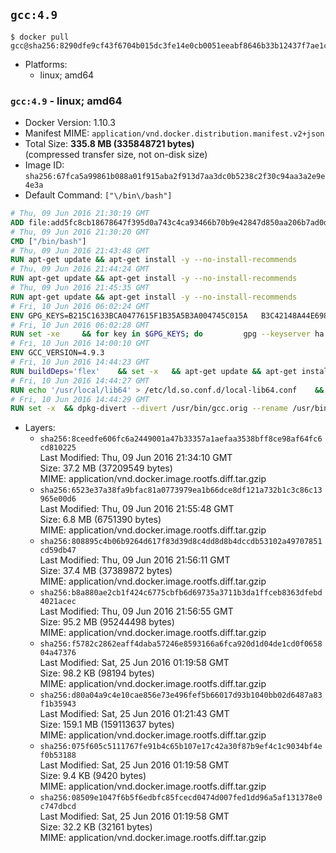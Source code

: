 ## `gcc:4.9`

```console
$ docker pull gcc@sha256:8290dfe9cf43f6704b015dc3fe14e0cb0051eeabf8646b33b12437f7ae1c6ac4
```

-	Platforms:
	-	linux; amd64

### `gcc:4.9` - linux; amd64

-	Docker Version: 1.10.3
-	Manifest MIME: `application/vnd.docker.distribution.manifest.v2+json`
-	Total Size: **335.8 MB (335848721 bytes)**  
	(compressed transfer size, not on-disk size)
-	Image ID: `sha256:67fca5a99861b088a01f915aba2f913d7aa3dc0b5238c2f30c94aa3a2e9e4e3a`
-	Default Command: `["\/bin\/bash"]`

```dockerfile
# Thu, 09 Jun 2016 21:30:19 GMT
ADD file:add5fc8cb18678647f395d0a743c4ca93466b70b9e42847d850aa206b7ad0d8d in /
# Thu, 09 Jun 2016 21:30:20 GMT
CMD ["/bin/bash"]
# Thu, 09 Jun 2016 21:43:48 GMT
RUN apt-get update && apt-get install -y --no-install-recommends 		ca-certificates 		curl 		wget 	&& rm -rf /var/lib/apt/lists/*
# Thu, 09 Jun 2016 21:44:24 GMT
RUN apt-get update && apt-get install -y --no-install-recommends 		bzr 		git 		mercurial 		openssh-client 		subversion 				procps 	&& rm -rf /var/lib/apt/lists/*
# Thu, 09 Jun 2016 21:45:35 GMT
RUN apt-get update && apt-get install -y --no-install-recommends 		autoconf 		automake 		bzip2 		file 		g++ 		gcc 		imagemagick 		libbz2-dev 		libc6-dev 		libcurl4-openssl-dev 		libdb-dev 		libevent-dev 		libffi-dev 		libgeoip-dev 		libglib2.0-dev 		libjpeg-dev 		liblzma-dev 		libmagickcore-dev 		libmagickwand-dev 		libmysqlclient-dev 		libncurses-dev 		libpng-dev 		libpq-dev 		libreadline-dev 		libsqlite3-dev 		libssl-dev 		libtool 		libwebp-dev 		libxml2-dev 		libxslt-dev 		libyaml-dev 		make 		patch 		xz-utils 		zlib1g-dev 	&& rm -rf /var/lib/apt/lists/*
# Fri, 10 Jun 2016 06:02:24 GMT
ENV GPG_KEYS=B215C1633BCA0477615F1B35A5B3A004745C015A 	B3C42148A44E6983B3E4CC0793FA9B1AB75C61B8 	90AA470469D3965A87A5DCB494D03953902C9419 	80F98B2E0DAB6C8281BDF541A7C8C3B2F71EDF1C 	7F74F97C103468EE5D750B583AB00996FC26A641 	33C235A34C46AA3FFB293709A328C3A2C3C45C06
# Fri, 10 Jun 2016 06:02:28 GMT
RUN set -xe 	&& for key in $GPG_KEYS; do 		gpg --keyserver ha.pool.sks-keyservers.net --recv-keys "$key"; 	done
# Fri, 10 Jun 2016 14:00:10 GMT
ENV GCC_VERSION=4.9.3
# Fri, 10 Jun 2016 14:44:23 GMT
RUN buildDeps='flex' 	&& set -x 	&& apt-get update && apt-get install -y $buildDeps --no-install-recommends 	&& rm -r /var/lib/apt/lists/* 	&& curl -fSL "http://ftpmirror.gnu.org/gcc/gcc-$GCC_VERSION/gcc-$GCC_VERSION.tar.bz2" -o gcc.tar.bz2 	&& curl -fSL "http://ftpmirror.gnu.org/gcc/gcc-$GCC_VERSION/gcc-$GCC_VERSION.tar.bz2.sig" -o gcc.tar.bz2.sig 	&& gpg --batch --verify gcc.tar.bz2.sig gcc.tar.bz2 	&& mkdir -p /usr/src/gcc 	&& tar -xf gcc.tar.bz2 -C /usr/src/gcc --strip-components=1 	&& rm gcc.tar.bz2* 	&& cd /usr/src/gcc 	&& ./contrib/download_prerequisites 	&& { rm *.tar.* || true; } 	&& dir="$(mktemp -d)" 	&& cd "$dir" 	&& /usr/src/gcc/configure 		--disable-multilib 		--enable-languages=c,c++ 	&& make -j"$(nproc)" 	&& make install-strip 	&& cd .. 	&& rm -rf "$dir" 	&& apt-get purge -y --auto-remove $buildDeps
# Fri, 10 Jun 2016 14:44:27 GMT
RUN echo '/usr/local/lib64' > /etc/ld.so.conf.d/local-lib64.conf 	&& ldconfig -v
# Fri, 10 Jun 2016 14:44:29 GMT
RUN set -x 	&& dpkg-divert --divert /usr/bin/gcc.orig --rename /usr/bin/gcc 	&& dpkg-divert --divert /usr/bin/g++.orig --rename /usr/bin/g++ 	&& update-alternatives --install /usr/bin/cc cc /usr/local/bin/gcc 999
```

-	Layers:
	-	`sha256:8ceedfe606fc6a2449001a47b33357a1aefaa3538bff8ce98af64fc6cd810225`  
		Last Modified: Thu, 09 Jun 2016 21:34:10 GMT  
		Size: 37.2 MB (37209549 bytes)  
		MIME: application/vnd.docker.image.rootfs.diff.tar.gzip
	-	`sha256:6523e37a38fa9bfac81a0773979ea1b66dce8df121a732b1c3c86c13965e00d6`  
		Last Modified: Thu, 09 Jun 2016 21:55:48 GMT  
		Size: 6.8 MB (6751390 bytes)  
		MIME: application/vnd.docker.image.rootfs.diff.tar.gzip
	-	`sha256:808895c4b06b9264d617f83d39d8c4dd8d8b4dccdb53102a49707851cd59db47`  
		Last Modified: Thu, 09 Jun 2016 21:56:11 GMT  
		Size: 37.4 MB (37389872 bytes)  
		MIME: application/vnd.docker.image.rootfs.diff.tar.gzip
	-	`sha256:b8a880ae2cb1f424c6775cbfb6d69735a3711b3da1ffceb8363dfebd4021acec`  
		Last Modified: Thu, 09 Jun 2016 21:56:55 GMT  
		Size: 95.2 MB (95244498 bytes)  
		MIME: application/vnd.docker.image.rootfs.diff.tar.gzip
	-	`sha256:f5782c2862eaff4daba57246e8593166a6fca920d1d04de1cd0f065804a47376`  
		Last Modified: Sat, 25 Jun 2016 01:19:58 GMT  
		Size: 98.2 KB (98194 bytes)  
		MIME: application/vnd.docker.image.rootfs.diff.tar.gzip
	-	`sha256:d80a04a9c4e10cae856e73e496fef5b66017d93b1040bb02d6487a83f1b35943`  
		Last Modified: Sat, 25 Jun 2016 01:21:43 GMT  
		Size: 159.1 MB (159113637 bytes)  
		MIME: application/vnd.docker.image.rootfs.diff.tar.gzip
	-	`sha256:075f605c5111767fe91b4c65b107e17c42a30f87b9ef4c1c9034bf4ef0b53188`  
		Last Modified: Sat, 25 Jun 2016 01:19:58 GMT  
		Size: 9.4 KB (9420 bytes)  
		MIME: application/vnd.docker.image.rootfs.diff.tar.gzip
	-	`sha256:08509e1047f6b5f6edbfc85fcecd0474d007fed1dd96a5af131378e0c747dbcd`  
		Last Modified: Sat, 25 Jun 2016 01:19:58 GMT  
		Size: 32.2 KB (32161 bytes)  
		MIME: application/vnd.docker.image.rootfs.diff.tar.gzip
